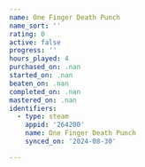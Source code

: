 ```yaml
---
name: One Finger Death Punch
name_sort: ''
rating: 0
active: false
progress: ''
hours_played: 4
purchased_on: .nan
started_on: .nan
beaten_on: .nan
completed_on: .nan
mastered_on: .nan
identifiers:
  - type: steam
    appid: '264200'
    name: One Finger Death Punch
    synced_on: '2024-08-30'

---
```

